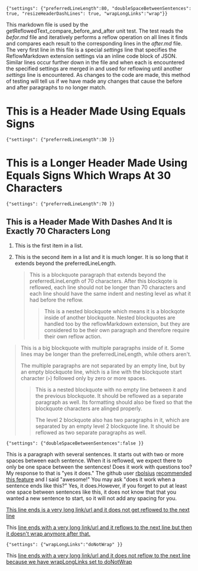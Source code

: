`{"settings": {"preferredLineLength":80, "doubleSpaceBetweenSentences": true, "resizeHeaderDashLines": true, "wrapLongLinks":"wrap"}}`

This markdown file is used by the getReflowedText_compare_before_and_after unit
test.  The test reads the *befor.md* file and iteratively performs a reflow
operation on all lines it finds and compares each result to the corresponding
lines in the *after.md* file.  The very first line in this file is a special
*settings* line that specifies the ReflowMarkdown extension settings via an
inline code block of JSON.  Similar lines occur further down in the file and
when each is encountered the specified settings are merged in and used for
reflowing until another *settings* line is encountered.  As changes to the code
are made, this method of testing will tell us if we have made any changes that
cause the before and after paragraphs to no longer match.

This is a Header Made Using Equals Signs
========================================

`{"settings": {"preferredLineLength":30 }}`

This is a Longer Header Made
Using Equals Signs Which Wraps
At 30 Characters
==============================

`{"settings": {"preferredLineLength":70 }}`

This is a Header Made With Dashes And It is Exactly 70 Characters Long
----------------------------------------------------------------------

1. This is the first item in a list.
2. This is the second item in a list and it is much longer.  It is so
   long that it extends beyond the preferredLineLength.

   > This is a blockquote paragraph that extends beyond the
   > preferredLineLength of 70 characters.  After this blockqote is
   > reflowed, each line should not be longer than 70 characters and
   > each line should have the same indent and nesting level as what
   > it had before the reflow.
   > > This is a nested blockquote which means it is a blockqote
   > > inside of another blockquote.  Nested blockquotes are handled
   > > too by the reflowMarkdown extension, but they are considered to
   > > be their own paragraph and therefore require their own reflow
   > > action.

 > This is a big blockquote with multiple paragraphs inside of it.
 > Some lines may be longer than the preferredLineLength, while others
 > aren't.
 > 
 > The multiple paragraphs are not separated by an empty line, but by
 > an empty blockquote line, which is a line with the blockquote start
 > character (`>`) followed only by zero or more spaces.
 > 
 > > This is a nested blockquote with no empty line between it and the
 > > previous blockquote.  It should be reflowed as a separate
 > > paragraph as well.  Its formatting should also be fixed so that
 > > the blockquote characters are alinged properly.
 > > 
 > > The level 2 blockquote also has two paragraphs in it, which are
 > > separated by an empty level 2 blockquote line.  It should be
 > > reflowed as two separate paragraphs as well.

`{"settings": {"doubleSpaceBetweenSentences":false }}`

This is a paragraph with several sentences. It starts out with two or
more spaces between each sentence. When it is reflowed, we expect
there to only be one space between the sentences! Does it work with
questions too? My response to that is "yes it does." The github user
[rbolsius](https://github.com/rbolsius)
[recommended this feature](https://github.com/marvhen/ReflowMarkdown/pull/1)
and I said "awesome!" You may ask "does it work when a sentence ends
like this?" Yes, it does.However, if you forget to put at least one
space between sentences like this, it does not know that that you
wanted a new sentence to start, so it will not add any spacing for
you.

[This line ends is a very long link/url and it does not get reflowed to the next line](http://some-long-url.blah.blah?q=abcdefghijklmnopqrstuvwxyz)

This
[line ends with a very long link/url and it reflows to the next line but then it doesn't wrap anymore after that.](http://some-long-url.blah.blah?q=abcdefghijklmnopqrstuvwxyz)

`{"settings": {"wrapLongLinks":"doNotWrap" }}`

This [line ends with a very long link/url and it does not reflow to the next line because we have wrapLongLinks set to doNotWrap](http://some-long-url.blah.blah?q=abcdefghijklmnopqrstuvwxyz)
